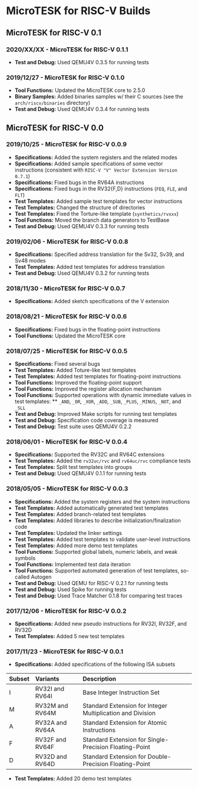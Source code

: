 # MicroTESK for RISC-V Builds

## MicroTESK for RISC-V 0.1

### 2020/XX/XX - MicroTESK for RISC-V 0.1.1

* **Test and Debug:** Used QEMU4V 0.3.5 for running tests

### 2019/12/27 - MicroTESK for RISC-V 0.1.0

* **Tool Functions:** Updated the MicroTESK core to 2.5.0
* **Binary Samples:** Added binaries samples w/ their C sources
  (see the `arch/riscv/binaries` directory)
* **Test and Debug:** Used QEMU4V 0.3.4 for running tests

## MicroTESK for RISC-V 0.0

### 2019/10/25 - MicroTESK for RISC-V 0.0.9

* **Specifications:** Added the system registers and the related modes
* **Specifications:** Added sample specifications of some vector instructions
  (consistent with `RISC-V "V" Vector Extension Version 0.7.1`)
* **Specifications:** Fixed bugs in the RV64A instructions
* **Specifications:** Fixed bugs in the RV32{F,D} instructions (`FEQ`, `FLE`, and `FLT`)
* **Test Templates:** Added sample test templates for vector instructions
* **Test Templates:** Changed the structure of directories
* **Test Templates:** Fixed the Torture-like template (`synthetics/rvxxx`)
* **Tool Functions:** Moved the branch data generators to TestBase
* **Test and Debug:** Used QEMU4V 0.3.3 for running tests

### 2019/02/06 - MicroTESK for RISC-V 0.0.8

* **Specifications:** Specified address translation for the Sv32, Sv39, and Sv48 modes
* **Test Templates:** Added test templates for address translation
* **Test and Debug:** Used QEMU4V 0.3.2 for running tests

### 2018/11/30 - MicroTESK for RISC-V 0.0.7

* **Specifications:** Added sketch specifications of the V extension

### 2018/08/21 - MicroTESK for RISC-V 0.0.6

* **Specifications:** Fixed bugs in the floating-point instructions
* **Tool Functions:** Updated the MicroTESK core

### 2018/07/25 - MicroTESK for RISC-V 0.0.5

* **Specifications:** Fixed several bugs
* **Test Templates:** Added Toture-like test templates
* **Test Templates:** Added test templates for floating-point instructions
* **Tool Functions:** Improved the floating-point support
* **Tool Functions:** Improved the register allocation mechanism
* **Tool Functions:** Supported operations with dynamic immediate values in test templates:
**  `_AND`, `_OR`, `_XOR`, `_ADD`, `_SUB`, `_PLUS`, `_MINUS`, `_NOT`, and `_SLL`
* **Test and Debug:** Improved Make scripts for running test templates
* **Test and Debug:** Specification code coverage is measured
* **Test and Debug:** Test suite uses QEMU4V 0.2.2

### 2018/06/01 - MicroTESK for RISC-V 0.0.4

* **Specifications:** Supported the RV32C and RV64C extensions
* **Test Templates:** Added the `rv32uc/rvc` and `rv64uc/rvc` compliance tests
* **Test Templates:** Split test templates into groups
* **Test and Debug:** Used QEMU4V 0.1.1 for running tests

### 2018/05/05 - MicroTESK for RISC-V 0.0.3

* **Specifications:** Added the system registers and the system instructions
* **Test Templates:** Added automatically generated test templates
* **Test Templates:** Added branch-related test templates
* **Test Templates:** Added libraries to describe initialization/finalization code
* **Test Templates:** Updated the linker settings
* **Test Templates:** Added test templates to validate user-level instructions
* **Test Templates:** Added more demo test templates
* **Tool Functions:** Supported global labels, numeric labels, and weak symbols
* **Tool Functions:** Implemented test data iteration
* **Tool Functions:** Supported automated generation of test templates, so-called Autogen
* **Test and Debug:** Used QEMU for RISC-V 0.2.1 for running tests
* **Test and Debug:** Used Spike for running tests
* **Test and Debug:** Used Trace Matcher 0.1.8 for comparing test traces

### 2017/12/06 - MicroTESK for RISC-V 0.0.2

* **Specifications:** Added new pseudo instructions for RV32I, RV32F, and RV32D
* **Test Templates:** Added 5 new test templates

### 2017/11/23 - MicroTESK for RISC-V 0.0.1

* **Specifications:** Added specifications of the following ISA subsets

| Subset | Variants        | Description |
| :----- | :-------------- | :---------- |
| I      | RV32I and RV64I | Base Integer Instruction Set |
| M      | RV32M and RV64M | Standard Extension for Integer Multiplication and Division |
| A      | RV32A and RV64A | Standard Extension for Atomic Instructions |
| F      | RV32F and RV64F | Standard Extension for Single-Precision Floating-Point |
| D      | RV32D and RV64D | Standard Extension for Double-Precision Floating-Point |

* **Test Templates:** Added 20 demo test templates
